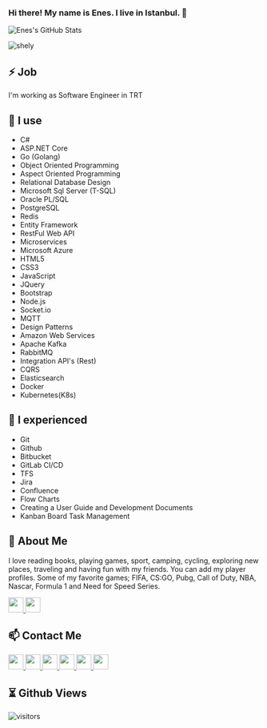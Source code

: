 ### Hi there! My name is Enes. I live in Istanbul. 👋

![Enes's GitHub Stats](https://github-readme-stats.vercel.app/api?username=enesgezici&show_icons=true&theme=tokyonight)

<p align="left"><img align="center" src="https://github-readme-stats.vercel.app/api/top-langs/?username=enesgezici&layout=compact" alt="shely"/></p>
<!-- 
<p align="left">
  <img src="https://raw.githubusercontent.com/devicons/devicon/master/icons/csharp/csharp-original.svg" alt="c#" width="30" height="30"/> 
  <img src="https://raw.githubusercontent.com/devicons/devicon/master/icons/html5/html5-original-wordmark.svg" alt="html5" width="30" height="30"/> 
  <img src="https://raw.githubusercontent.com/devicons/devicon/master/icons/css3/css3-original-wordmark.svg" alt="css3" width="30" height="30"/> 
  <img src="https://raw.githubusercontent.com/devicons/devicon/master/icons/javascript/javascript-original.svg" alt="css3" width="30" height="30"/> 
  <img src="https://raw.githubusercontent.com/devicons/devicon/master/icons/typescript/typescript-original.svg" alt="typescript" width="30" height="30"/>
  <img src="https://www.flaticon.com/svg/vstatic/svg/3161/3161115.svg?token=exp=1619136281~hmac=d8d389b7b86136dd60c466dcfabacf5a" width="30" height="30"/> 
  <img src="https://www.flaticon.com/svg/vstatic/svg/2305/2305846.svg?token=exp=1619136295~hmac=d5b626450c864ac5b67fb317bdf03429" width="30" height="30"/> 
  <img src="https://www.flaticon.com/svg/vstatic/svg/873/873107.svg?token=exp=1619136325~hmac=09fe715422c646d339461a53b98f745a" width="30" height="30"/>
</p>
-->

## ⚡ Job
I'm working as Software Engineer in TRT


## 🧠 I use
- C#
- ASP.NET Core
- Go (Golang)
- Object Oriented Programming 
- Aspect Oriented Programming
- Relational Database Design
- Microsoft Sql Server (T-SQL)
- Oracle PL/SQL
- PostgreSQL
- Redis
- Entity Framework
- RestFul Web API
- Microservices
- Microsoft Azure 
- HTML5
- CSS3
- JavaScript
- JQuery
- Bootstrap
- Node.js
- Socket.io
- MQTT 
- Design Patterns
- Amazon Web Services
- Apache Kafka
- RabbitMQ
- Integration API's (Rest)
- CQRS
- Elasticsearch
- Docker
- Kubernetes(K8s)


## 🙌 I experienced

- Git
- Github
- Bitbucket
- GitLab CI/CD
- TFS
- Jira
- Confluence
- Flow Charts
- Creating a User Guide and Development Documents
- Kanban Board Task Management


## 💬 About Me 
I love reading books, playing games, sport, camping, cycling, exploring new places, traveling and having fun with my friends.
You can add my player profiles. Some of my favorite games; FIFA, CS:GO, Pubg, Call of Duty, NBA, Nascar, Formula 1 and Need for Speed Series.

<a href="https://discord.com/enesgezici#7242" target="_blank">  
  <img width="30px" src="https://www.vectorlogo.zone/logos/discordapp/discordapp-tile.svg" />
</a>

<a href="https://steamcommunity.com/id/enesgezici/" target="_blank">  
  <img width="30px" src="https://upload.wikimedia.org/wikipedia/commons/8/83/Steam_icon_logo.svg" />
</a>

## 📫 Contact Me 

<a href="https://www.enesgezici.com" target="_blank">  
  <img width="30px" src="https://www.enesgezici.com/img/enesgezici-blog.png" /> 
</a>

<a href="https://www.linkedin.com/in/enesgezici/" target="_blank"> 
  <img width="30px" src="https://www.vectorlogo.zone/logos/linkedin/linkedin-icon.svg" />
</a>

<a href="https://medium.com/@enesgezici" target="_blank" target="_blank">  
  <img width="30px" src="https://www.vectorlogo.zone/logos/medium/medium-tile.svg" />
</a>

<a href="https://www.instagram.com/enesgezici" target="_blank">  
  <img width="30px" src="https://www.vectorlogo.zone/logos/instagram/instagram-icon.svg" />
</a>

<a href="https://www.twitter.com/enesgezici" target="_blank">  
  <img width="30px" src="https://www.vectorlogo.zone/logos/twitter/twitter-tile.svg" />
</a>

<a href="https://t.me/enesgezici" target="_blank">  
  <img width="30px" src="https://www.vectorlogo.zone/logos/telegram/telegram-icon.svg" />
</a>

## ⏳ Github Views

![visitors](https://img.shields.io/badge/dynamic/json?color=informational&label=visitor%20count&query=value&url=https://api.countapi.xyz/hit/github.com/enesgezici)



